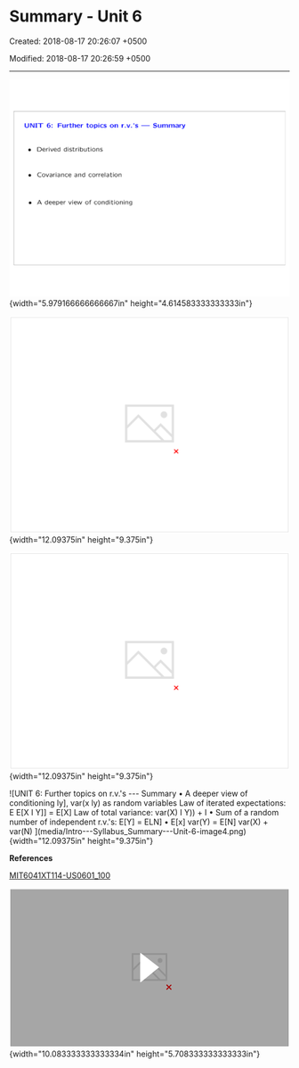 # Summary - Unit 6

Created: 2018-08-17 20:26:07 +0500

Modified: 2018-08-17 20:26:59 +0500

---

![UNIT 6: Further topics on r.v.'s --- Summary • Derived distributions Covariance and correlation A deeper view of conditioning ](media/Intro---Syllabus_Summary---Unit-6-image1.png){width="5.979166666666667in" height="4.614583333333333in"}

![UNIT 6: Further topics on r.v.'s --- Summary Derived distributions: Y = g(X): find CDF of Y; can go directly when g is monotoni Y = ax + b: simple formula Z = g(x, Y): same meth0( Z = X + Y (X, Y independent): convolution formula fz(z) = - pz(z) = Epx(x) PY(z - x) sum of independent normals is normal ](media/Intro---Syllabus_Summary---Unit-6-image2.png){width="12.09375in" height="9.375in"}

![UNIT 6: Further topics on r.v.'s --- Summary Covariance and correlation cov(x, Y) = E (X - E[x]) • (Y - E[Y]) p(x, Y) --- Ipl linearity properties used to find var(X1 + ](media/Intro---Syllabus_Summary---Unit-6-image3.png){width="12.09375in" height="9.375in"}

![UNIT 6: Further topics on r.v.'s --- Summary • A deeper view of conditioning ly], var(x ly) as random variables Law of iterated expectations: E E[X I Y]] = E[X] Law of total variance: var(X) I Y)) + I • Sum of a random number of independent r.v.'s: E[Y] = ELN] • E[x] var(Y) = E[N] var(X) + var(N) ](media/Intro---Syllabus_Summary---Unit-6-image4.png){width="12.09375in" height="9.375in"}





**References**

[MIT6041XT114-US0601_100](https://www.youtube.com/watch?v=-hVAAv2khAs)



![](media/Intro---Syllabus_Summary---Unit-6-image5.png){width="10.083333333333334in" height="5.708333333333333in"}





